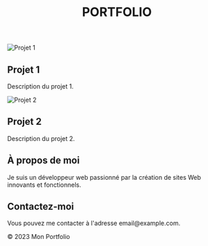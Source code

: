 <!DOCTYPE html>
<html lang="fr">
<head>
    <meta charset="UTF-8">
    <meta name="viewport" content="width=device-width, initial-scale=1.0">
    <title>Mon Portfolio</title>
    <link rel="stylesheet" href="style.css"> <!-- Créez un fichier CSS externe pour personnaliser le style -->
</head>
<body>
    <header>
        <h1>PORTFOLIO</h1>
    </header>
    <!-- Section Projets -->
    <section id="projets">
        <div class="projet_stage">
            <img src="projet1.jpg" alt="Projet 1">
            <h2>Projet 1</h2>
            <p>Description du projet 1.</p>
        </div>
        <div class="projet_veille">
            <img src="projet2.jpg" alt="Projet 2">
            <h2>Projet 2</h2>
            <p>Description du projet 2.</p>
        </div>
        <!-- Ajoutez plus de projets ici -->
    </section>
    <!-- Section À propos -->
    <section id="apropos">
        <h2>À propos de moi</h2>
        <p>Je suis un développeur web passionné par la création de sites Web innovants et fonctionnels.</p>
    </section>
    <!-- Section Contact -->
    <section id="contact">
        <h2>Contactez-moi</h2>
        <p>Vous pouvez me contacter à l'adresse email@example.com.</p>
    </section>
    <!-- Ajoutez d'autres sections au besoin -->
    <footer>
        <p>&copy; 2023 Mon Portfolio</p>
    </footer>
</body>
</html>
